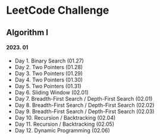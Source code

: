 # LeetCode Challenge

## Algorithm I

#### 2023. 01
- Day 1. Binary Search (01.27)
- Day 2. Two Pointers (01.28)
- Day 3. Two Pointers (01.29)
- Day 4. Two Pointers (01.30)
- Day 5. Two Pointers (01.31)
- Day 6. Sliding Window (02.01)
- Day 7. Breadth-First Search / Depth-First Search (02.01)
- Day 8. Breadth-First Search / Depth-First Search (02.02)
- Day 9. Breadth-First Search / Depth-First Search (02.03)
- Day 10. Recursion / Backtracking (02.04)
- Day 11. Recursion / Backtracking (02.05)
- Day 12. Dynamic Programming (02.06)
